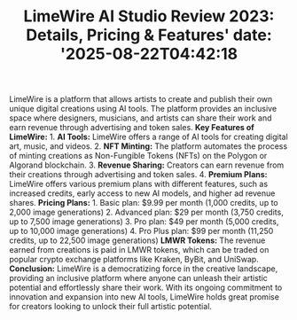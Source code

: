 ﻿---
title: "LimeWire AI Studio Review 2023: Details, Pricing & Features'
date: '2025-08-22T04:42:18"
category: "Markets"
summary: ""
slug: "limewire ai studio review 2023 details pricing  features"
source_urls:
  - "https://techncruncher.blogspot.com/2023/12/limewire-ai-studio-review-2023-details.html"
seo:
  title: "LimeWire AI Studio Review 2023: Details, Pricing & Features | Hash n Hedge'
  description: '"
  keywords: ["news", "markets", "brief"]
---
LimeWire is a platform that allows artists to create and publish their own unique digital creations using AI tools. The platform provides an inclusive space where designers, musicians, and artists can share their work and earn revenue through advertising and token sales.  **Key Features of LimeWire:**  1.  **AI Tools:** LimeWire offers a range of AI tools for creating digital art, music, and videos. 2.  **NFT Minting:** The platform automates the process of minting creations as Non-Fungible Tokens (NFTs) on the Polygon or Algorand blockchain. 3.  **Revenue Sharing:** Creators can earn revenue from their creations through advertising and token sales. 4.  **Premium Plans:** LimeWire offers various premium plans with different features, such as increased credits, early access to new AI models, and higher ad revenue shares.  **Pricing Plans:**  1.  Basic plan: $9.99 per month (1,000 credits, up to 2,000 image generations) 2.  Advanced plan: $29 per month (3,750 credits, up to 7,500 image generations) 3.  Pro plan: $49 per month (5,000 credits, up to 10,000 image generations) 4.  Pro Plus plan: $99 per month (11,250 credits, up to 22,500 image generations)  **LMWR Tokens:** The revenue earned from creations is paid in LMWR tokens, which can be traded on popular crypto exchange platforms like Kraken, ByBit, and UniSwap.  **Conclusion:** LimeWire is a democratizing force in the creative landscape, providing an inclusive platform where anyone can unleash their artistic potential and effortlessly share their work. With its ongoing commitment to innovation and expansion into new AI tools, LimeWire holds great promise for creators looking to unlock their full artistic potential. 
